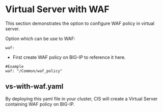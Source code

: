 # Virtual Server with WAF

This section demonstrates the option to configure WAF policy in virtual server.

Option which can be use to WAF:

```
waf:
```
* First create WAF policy on BIG-IP to reference it here.

```
#Example
waf: "/Common/waf_policy"
```

## vs-with-waf.yaml

By deploying this yaml file in your cluster, CIS will create a Virtual Server containing WAF policy on BIG-IP.
